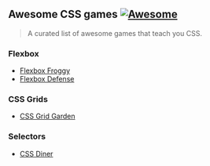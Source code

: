 ## Awesome CSS games [![Awesome](https://cdn.rawgit.com/sindresorhus/awesome/d7305f38d29fed78fa85652e3a63e154dd8e8829/media/badge.svg)](https://github.com/sindresorhus/awesome)

> A curated list of awesome games that teach you CSS.

### Flexbox 
- [Flexbox Froggy](https://flexboxfroggy.com/)
- [Flexbox Defense](http://www.flexboxdefense.com/)

### CSS Grids
- [CSS Grid Garden](https://cssgridgarden.com/)

### Selectors
- [CSS Diner](https://flukeout.github.io/)